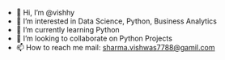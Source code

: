 - 👋 Hi, I’m @vishhy
- 👀 I’m interested in Data Science, Python, Business Analytics
- 🌱 I’m currently learning Python
- 💞️ I’m looking to collaborate on Python Projects
- 📫 How to reach me mail: sharma.vishwas7788@gamil.com

<!---
vishhy/vishhy is a ✨ special ✨ repository because its `README.md` (this file) appears on your GitHub profile.
You can click the Preview link to take a look at your changes.
--->
